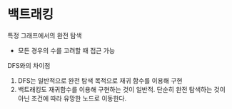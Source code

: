 # 백트래킹

특정 그래프에서의 완전 탐색

- 모든 경우의 수를 고려할 때 접근 가능

DFS와의 차이점

1. DFS는 일반적으로 완전 탐색 목적으로 재귀 함수를 이용해 구현
2. 백트래킹도 재귀함수를 이용해 구현하는 것이 일반적. 단순히 완전 탐색하는 것이 아닌 조건에 따라 유망한 노드로 이동한다.
